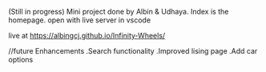(Still in progress)
Mini project done by Albin & Udhaya.
Index is the homepage.
open with live server in vscode

live at https://albingcj.github.io/Infinity-Wheels/


//future Enhancements
.Search functionality
.Improved lising page
.Add car options
